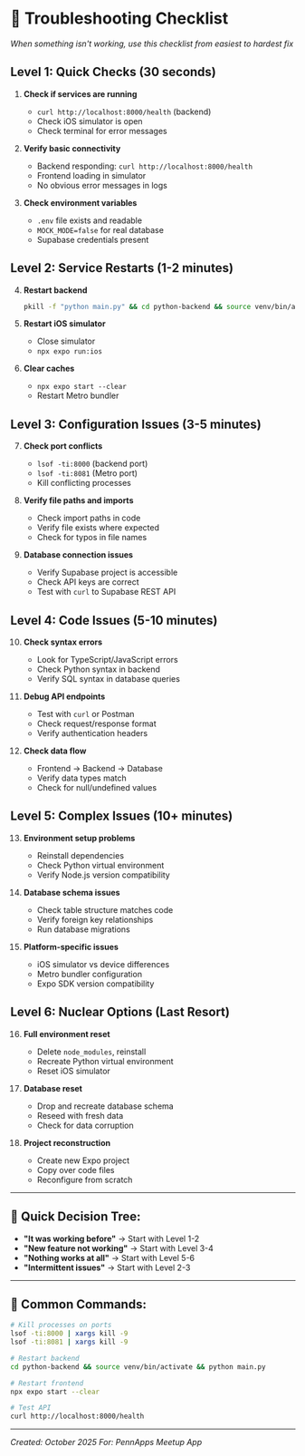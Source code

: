 # 🔧 Troubleshooting Checklist

*When something isn't working, use this checklist from easiest to hardest fix*

## **Level 1: Quick Checks (30 seconds)**
1. **Check if services are running**
   - `curl http://localhost:8000/health` (backend)
   - Check iOS simulator is open
   - Check terminal for error messages

2. **Verify basic connectivity**
   - Backend responding: `curl http://localhost:8000/health`
   - Frontend loading in simulator
   - No obvious error messages in logs

3. **Check environment variables**
   - `.env` file exists and readable
   - `MOCK_MODE=false` for real database
   - Supabase credentials present

## **Level 2: Service Restarts (1-2 minutes)**
4. **Restart backend**
   ```bash
   pkill -f "python main.py" && cd python-backend && source venv/bin/activate && python main.py
   ```

5. **Restart iOS simulator**
   - Close simulator
   - `npx expo run:ios`

6. **Clear caches**
   - `npx expo start --clear`
   - Restart Metro bundler

## **Level 3: Configuration Issues (3-5 minutes)**
7. **Check port conflicts**
   - `lsof -ti:8000` (backend port)
   - `lsof -ti:8081` (Metro port)
   - Kill conflicting processes

8. **Verify file paths and imports**
   - Check import paths in code
   - Verify file exists where expected
   - Check for typos in file names

9. **Database connection issues**
   - Verify Supabase project is accessible
   - Check API keys are correct
   - Test with `curl` to Supabase REST API

## **Level 4: Code Issues (5-10 minutes)**
10. **Check syntax errors**
    - Look for TypeScript/JavaScript errors
    - Check Python syntax in backend
    - Verify SQL syntax in database queries

11. **Debug API endpoints**
    - Test with `curl` or Postman
    - Check request/response format
    - Verify authentication headers

12. **Check data flow**
    - Frontend → Backend → Database
    - Verify data types match
    - Check for null/undefined values

## **Level 5: Complex Issues (10+ minutes)**
13. **Environment setup problems**
    - Reinstall dependencies
    - Check Python virtual environment
    - Verify Node.js version compatibility

14. **Database schema issues**
    - Check table structure matches code
    - Verify foreign key relationships
    - Run database migrations

15. **Platform-specific issues**
    - iOS simulator vs device differences
    - Metro bundler configuration
    - Expo SDK version compatibility

## **Level 6: Nuclear Options (Last Resort)**
16. **Full environment reset**
    - Delete `node_modules`, reinstall
    - Recreate Python virtual environment
    - Reset iOS simulator

17. **Database reset**
    - Drop and recreate database schema
    - Reseed with fresh data
    - Check for data corruption

18. **Project reconstruction**
    - Create new Expo project
    - Copy over code files
    - Reconfigure from scratch

---

## 🎯 **Quick Decision Tree:**
- **"It was working before"** → Start with Level 1-2
- **"New feature not working"** → Start with Level 3-4  
- **"Nothing works at all"** → Start with Level 5-6
- **"Intermittent issues"** → Start with Level 2-3

---

## 📝 **Common Commands:**
```bash
# Kill processes on ports
lsof -ti:8000 | xargs kill -9
lsof -ti:8081 | xargs kill -9

# Restart backend
cd python-backend && source venv/bin/activate && python main.py

# Restart frontend
npx expo start --clear

# Test API
curl http://localhost:8000/health
```

---

*Created: October 2025*
*For: PennApps Meetup App*

